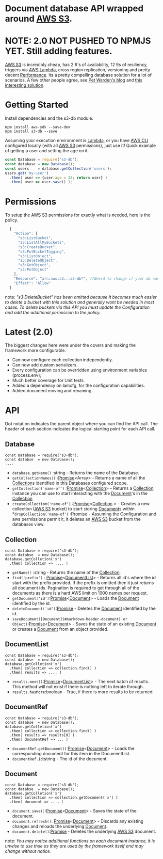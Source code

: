 # Document database API wrapped around [AWS S3](https://aws.amazon.com/s3).

# NOTE: 2.0 NOT PUSHED TO NPMJS YET. Still adding features.

[AWS S3](https://aws.amazon.com/s3) is incredibly cheap, has 2 9's of availability, 12 9s of resiliency, triggers via [AWS Lambda](https://aws.amazon.com/lambda/), cross region replication, versioning and pretty decent [Performance](./docs/Performance.md). Its a pretty compelling database solution for a lot of scenarios. A few other people agree, see [Pet Warden's blog](https://petewarden.com/2010/10/01/how-i-ended-up-using-s3-as-my-database/) and [this interesting solution](http://www.s3nosql.com.s3.amazonaws.com/infinitedata.html).

# Getting Started
Install dependencies and the s3-db module.

```
npm install aws-sdk --save-dev
npm install s3-db --save
```

Assuming your execution environment is [Lambda](https://aws.amazon.com/lambda/), or you have [AWS CLI](https://aws.amazon.com/cli/) configured locally (with all [AWS S3](https://aws.amazon.com/s3) permissions), just use it! Quick example of getting a user and setting the age on it. 

```javascript
const Database = require('s3-db');
const database = new Database();
const users    = database.getCollection('users');
users.get('my-user')
  .then( user => {user.age = 32; return user} )
  .then( user => user.save() );
```

# Permissions

To setup the [AWS S3](https://aws.amazon.com/s3) permissions for exactly what is needed, here is the policy.

```javascript
  {
    "Action": [
      "s3:ListBucket",
      "s3:ListAllMyBuckets",
      "s3:CreateBucket",
      "s3:PutBucketTagging",
      "s3:ListObject",
      "s3:DeleteObject",
      "s3:GetObject",
      "s3:PutObject"
    ],
    "Resource": "arn:aws:s3:::s3-db*", //Neesd to change if your db name changes.
    "Effect": "Allow"
  }
```

note: _"s3:DeleteBucket" has been omitted because it becomes much easier to delete a bucket with this solution and generally wont be needed in most cases. To delete buckets via this API you must update the Configuration and add the additional permission to the policy._

# Latest (2.0)
The biggest changes here were under the covers and making the framework more configurable. 
* Can now configure each collection independently.
* Can now add custom serializers.
* Every configuration can be overridden using environment variables (process.env);
* Much better coverage for Unit tests.
* Added a dependency on lamcfg, for the configuration capabilities.
* Added document moving and renaming.

# API
Dot notation indicates the parent object where you can find the API call. The header of each section indicates the logical starting point for each API call.

## Database
```:JavaScript
const Database = require('s3-db');
const databse  = new Database();
....
```

* ```database.getName()``` :string - Returns the name of the Database.
* ```getCollectionNames()``` :[Promise](https://developer.mozilla.org/en-US/docs/Web/JavaScript/Reference/Global_Objects/Promise)<Array<string>> - Returns a name of all the [Collection](#markdown-header-collection)s identified in this Databases configured scope.
* ```getCollection('name-of')``` :[Promise](https://developer.mozilla.org/en-US/docs/Web/JavaScript/Reference/Global_Objects/Promise)<[Collection](#markdown-header-collection)> -  Returns a [Collection](#markdown-header-collection) instance you can use to start interacting with the [Document](#markdown-header-document)'s in the [Collection](#markdown-header-collection)
* ```createCollection('name-of')``` :[Promise](https://developer.mozilla.org/en-US/docs/Web/JavaScript/Reference/Global_Objects/Promise)<[Collection](#markdown-header-collection) > - Creates a new collection ([AWS S3](https://aws.amazon.com/s3) bucket) to start storing [Document](#markdown-header-document)s within. 
*```dropCollection('name-of')``` :[Promise](https://developer.mozilla.org/en-US/docs/Web/JavaScript/Reference/Global_Objects/Promise) - Assuming the Configuration and aws permissions permit it, it deletes an [AWS S3](https://aws.amazon.com/s3) bucket from the databases view.


## Collection
```:JavaScript
const Database = require('s3-db');
const databse  = new Database();
database.getColletion('x')
  .then( collection => .... )
```

* ```getName()``` :string - Returns the name of the [Collection](#markdown-header-collection).
* ```find('prefix')``` : [Promise](https://developer.mozilla.org/en-US/docs/Web/JavaScript/Reference/Global_Objects/Promise)<[DocumentList](#markdown-header-DocumentList)> - Returns all id's where the id start with the prefix provided. If the prefix is omitted then it just returns all document ids. Pagination is required to get through all of the documents as there is a hard AWS limit on 1000 names per request.
* ```getDocument('id')```:[Promise](https://developer.mozilla.org/en-US/docs/Web/JavaScript/Reference/Global_Objects/Promise)<[Document](#markdown-header-document)> - Loads the [Document](#markdown-header-document) identified by the id. 
* ```deleteDocument('id')```:[Promise](https://developer.mozilla.org/en-US/docs/Web/JavaScript/Reference/Global_Objects/Promise) - Deletes the [Document](#markdown-header-document) identified by the id. 
* ```saveDocument([Document](#markdown-header-document) or Object)```:[Promise](https://developer.mozilla.org/en-US/docs/Web/JavaScript/Reference/Global_Objects/Promise)<[Document](#markdown-header-document)> - Saves the state of an existing [Document](#markdown-header-document) or creates a [Document](#markdown-header-document) from an object provided. 


## DocumentList
```:JavaScript
const Database = require('s3-db');
const databse  = new Database();
database.getColletion('x')
  .then( collection => collection.find() )
  .then( results => .... )
```

* ```results.next()```:[Promise](https://developer.mozilla.org/en-US/docs/Web/JavaScript/Reference/Global_Objects/Promise)<[DocumentList](#markdown-header-DocumentList)> - The next batch of results. This method will not exist if there is nothing left to iterate through.
* ```results.hasMore```:boolean - True, if there is more results to be returned.

## DocumentRef
```:JavaScript
const Database = require('s3-db');
const databse  = new Database();
database.getColletion('x')
  .then( collection => collection.find() )
  .then( results => results[0] )
  .then( documentRef => ... )
```

* ```documentRef.getDocument()```:[Promise](https://developer.mozilla.org/en-US/docs/Web/JavaScript/Reference/Global_Objects/Promise)<[Document](#markdown-header-document)> - Loads the corresponding document for this item in the DocumentList.
* ```documentRef.id```:string - The id of the document.

## Document
```:JavaScript
const Database = require('s3-db');
const databse  = new Database();
database.getColletion('x')
  .then( collection => collection.getDocument('x') )
  .then( document => .... )
```

* ```document.save()```:[Promise](https://developer.mozilla.org/en-US/docs/Web/JavaScript/Reference/Global_Objects/Promise)<[Document](#markdown-header-document)> - Saves the state of the document.
* ```document.refresh()```: [Promise](https://developer.mozilla.org/en-US/docs/Web/JavaScript/Reference/Global_Objects/Promise)<[Document](#markdown-header-document)> -  Discards any existing changes and reloads the underlying [Document](#markdown-header-document).
* ```document.delete()```:[Promise](https://developer.mozilla.org/en-US/docs/Web/JavaScript/Reference/Global_Objects/Promise) - Deletes the underlying [AWS S3](https://aws.amazon.com/s3) document.

note: _You may notice additional functions on each document instance, it is unwise to use thse as they are used by the framework itself and may change without notice._
